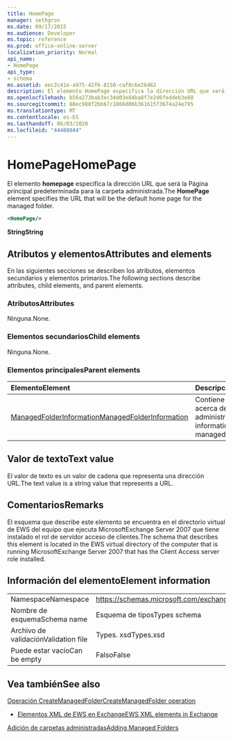 ```yaml
---
title: HomePage
manager: sethgros
ms.date: 09/17/2015
ms.audience: Developer
ms.topic: reference
ms.prod: office-online-server
localization_priority: Normal
api_name:
- HomePage
api_type:
- schema
ms.assetid: eec2c41e-a975-42f6-8150-caf8c6e26462
description: El elemento HomePage especifica la dirección URL que será la Página principal predeterminada para la carpeta administrada.
ms.openlocfilehash: b56a273bab3ec34d03e84ba8f7e2d6feddeb3e88
ms.sourcegitcommit: 88ec988f2bb67c1866d06b361615f3674a24e795
ms.translationtype: MT
ms.contentlocale: es-ES
ms.lasthandoff: 06/03/2020
ms.locfileid: "44460844"
---
```

# <a name="homepage"></a><span data-ttu-id="fd3d8-103">HomePage</span><span class="sxs-lookup"><span data-stu-id="fd3d8-103">HomePage</span></span>

<span data-ttu-id="fd3d8-104">El elemento **homepage** especifica la dirección URL que será la Página principal predeterminada para la carpeta administrada.</span><span class="sxs-lookup"><span data-stu-id="fd3d8-104">The **HomePage** element specifies the URL that will be the default home page for the managed folder.</span></span> 
  
```xml
<HomePage/>
```

 <span data-ttu-id="fd3d8-105">**String**</span><span class="sxs-lookup"><span data-stu-id="fd3d8-105">**String**</span></span>
## <a name="attributes-and-elements"></a><span data-ttu-id="fd3d8-106">Atributos y elementos</span><span class="sxs-lookup"><span data-stu-id="fd3d8-106">Attributes and elements</span></span>

<span data-ttu-id="fd3d8-107">En las siguientes secciones se describen los atributos, elementos secundarios y elementos primarios.</span><span class="sxs-lookup"><span data-stu-id="fd3d8-107">The following sections describe attributes, child elements, and parent elements.</span></span>
  
### <a name="attributes"></a><span data-ttu-id="fd3d8-108">Atributos</span><span class="sxs-lookup"><span data-stu-id="fd3d8-108">Attributes</span></span>

<span data-ttu-id="fd3d8-109">Ninguna.</span><span class="sxs-lookup"><span data-stu-id="fd3d8-109">None.</span></span>
  
### <a name="child-elements"></a><span data-ttu-id="fd3d8-110">Elementos secundarios</span><span class="sxs-lookup"><span data-stu-id="fd3d8-110">Child elements</span></span>

<span data-ttu-id="fd3d8-111">Ninguna.</span><span class="sxs-lookup"><span data-stu-id="fd3d8-111">None.</span></span>
  
### <a name="parent-elements"></a><span data-ttu-id="fd3d8-112">Elementos principales</span><span class="sxs-lookup"><span data-stu-id="fd3d8-112">Parent elements</span></span>

|<span data-ttu-id="fd3d8-113">**Elemento**</span><span class="sxs-lookup"><span data-stu-id="fd3d8-113">**Element**</span></span>|<span data-ttu-id="fd3d8-114">**Descripción**</span><span class="sxs-lookup"><span data-stu-id="fd3d8-114">**Description**</span></span>|
|:-----|:-----|
|[<span data-ttu-id="fd3d8-115">ManagedFolderInformation</span><span class="sxs-lookup"><span data-stu-id="fd3d8-115">ManagedFolderInformation</span></span>](managedfolderinformation.md) <br/> |<span data-ttu-id="fd3d8-116">Contiene información acerca de una carpeta administrada.</span><span class="sxs-lookup"><span data-stu-id="fd3d8-116">Contains information about a managed folder.</span></span>  <br/> |
   
## <a name="text-value"></a><span data-ttu-id="fd3d8-117">Valor de texto</span><span class="sxs-lookup"><span data-stu-id="fd3d8-117">Text value</span></span>

<span data-ttu-id="fd3d8-118">El valor de texto es un valor de cadena que representa una dirección URL.</span><span class="sxs-lookup"><span data-stu-id="fd3d8-118">The text value is a string value that represents a URL.</span></span>
  
## <a name="remarks"></a><span data-ttu-id="fd3d8-119">Comentarios</span><span class="sxs-lookup"><span data-stu-id="fd3d8-119">Remarks</span></span>

<span data-ttu-id="fd3d8-120">El esquema que describe este elemento se encuentra en el directorio virtual de EWS del equipo que ejecuta MicrosoftExchange Server 2007 que tiene instalado el rol de servidor acceso de clientes.</span><span class="sxs-lookup"><span data-stu-id="fd3d8-120">The schema that describes this element is located in the EWS virtual directory of the computer that is running MicrosoftExchange Server 2007 that has the Client Access server role installed.</span></span>
  
## <a name="element-information"></a><span data-ttu-id="fd3d8-121">Información del elemento</span><span class="sxs-lookup"><span data-stu-id="fd3d8-121">Element information</span></span>

|||
|:-----|:-----|
|<span data-ttu-id="fd3d8-122">Namespace</span><span class="sxs-lookup"><span data-stu-id="fd3d8-122">Namespace</span></span>  <br/> |https://schemas.microsoft.com/exchange/services/2006/types  <br/> |
|<span data-ttu-id="fd3d8-123">Nombre de esquema</span><span class="sxs-lookup"><span data-stu-id="fd3d8-123">Schema name</span></span>  <br/> |<span data-ttu-id="fd3d8-124">Esquema de tipos</span><span class="sxs-lookup"><span data-stu-id="fd3d8-124">Types schema</span></span>  <br/> |
|<span data-ttu-id="fd3d8-125">Archivo de validación</span><span class="sxs-lookup"><span data-stu-id="fd3d8-125">Validation file</span></span>  <br/> |<span data-ttu-id="fd3d8-126">Types. xsd</span><span class="sxs-lookup"><span data-stu-id="fd3d8-126">Types.xsd</span></span>  <br/> |
|<span data-ttu-id="fd3d8-127">Puede estar vacío</span><span class="sxs-lookup"><span data-stu-id="fd3d8-127">Can be empty</span></span>  <br/> |<span data-ttu-id="fd3d8-128">Falso</span><span class="sxs-lookup"><span data-stu-id="fd3d8-128">False</span></span>  <br/> |
   
## <a name="see-also"></a><span data-ttu-id="fd3d8-129">Vea también</span><span class="sxs-lookup"><span data-stu-id="fd3d8-129">See also</span></span>



[<span data-ttu-id="fd3d8-130">Operación CreateManagedFolder</span><span class="sxs-lookup"><span data-stu-id="fd3d8-130">CreateManagedFolder operation</span></span>](createmanagedfolder-operation.md)


- [<span data-ttu-id="fd3d8-131">Elementos XML de EWS en Exchange</span><span class="sxs-lookup"><span data-stu-id="fd3d8-131">EWS XML elements in Exchange</span></span>](ews-xml-elements-in-exchange.md)


[<span data-ttu-id="fd3d8-132">Adición de carpetas administradas</span><span class="sxs-lookup"><span data-stu-id="fd3d8-132">Adding Managed Folders</span></span>](https://msdn.microsoft.com/library/846658c6-7043-40fb-8439-19f97c2a967f%28Office.15%29.aspx)

